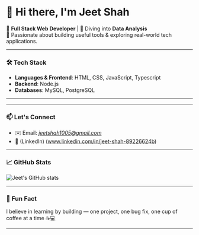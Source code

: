 # 👋 Hi there, I'm Jeet Shah

🎯 **Full Stack Web Developer** | 🌊 Diving into **Data Analysis**  
🔧 Passionate about building useful tools & exploring real-world tech applications.

---

### 🛠️ Tech Stack
- **Languages & Frontend**: HTML, CSS, JavaScript, Typescript
- **Backend**: Node.js
- **Databases**: MySQL, PostgreSQL  

---

---

### 📫 Let's Connect
- ✉️ Email: *jeetshah1005@gmail.com*  
- 🔗 (LinkedIn) (www.linkedin.com/in/jeet-shah-89226624b) 

---

### 📈 GitHub Stats
![Jeet's GitHub stats](https://github-readme-stats.vercel.app/api?username=Jeet004&show_icons=true&theme=radical)

---

<!-- Optional Fun Section -->
### 🎉 Fun Fact
I believe in learning by building — one project, one bug fix, one cup of coffee at a time ☕💻

---
